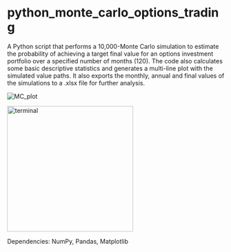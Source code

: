 # python_monte_carlo_options_trading

A Python script that performs a 10,000-Monte Carlo simulation to estimate the probability of achieving a target final value for an options investment portfolio over a specified number of months (120). The code also calculates some basic descriptive statistics and generates a multi-line plot with the simulated value paths. It also exports the monthly, annual and final values of the simulations to a .xlsx file for further analysis.


![MC_plot](https://github.com/vslgrf86/monte_carlo_options_trading/assets/58788051/25cb1c48-2e71-44aa-bc0f-59cc4391c39a)

<img width="292" alt="terminal" src="https://github.com/vslgrf86/python_monte_carlo_options_trading/assets/58788051/0e59c534-939f-4eee-9cdc-b551d48a5f58">

Dependencies: NumPy, Pandas, Matplotlib
